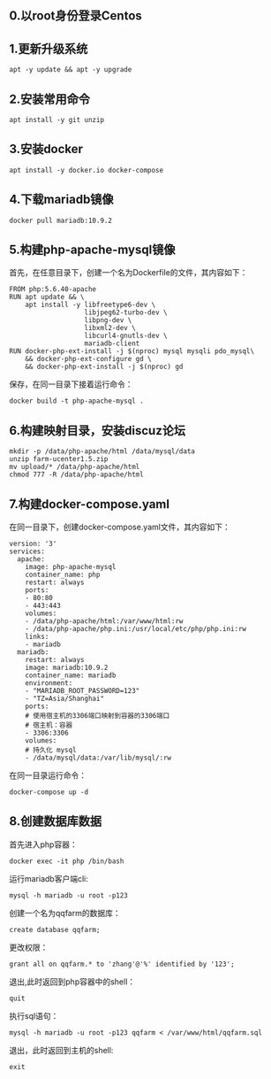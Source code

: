 ## 0.以root身份登录Centos

## 1.更新升级系统
```
apt -y update && apt -y upgrade
```

## 2.安装常用命令
```
apt install -y git unzip 
```

## 3.安装docker
```
apt install -y docker.io docker-compose
```

## 4.下载mariadb镜像
```
docker pull mariadb:10.9.2
```

## 5.构建php-apache-mysql镜像
首先，在任意目录下，创建一个名为Dockerfile的文件，其内容如下：
```docker
FROM php:5.6.40-apache
RUN apt update && \
    apt install -y libfreetype6-dev \
                   libjpeg62-turbo-dev \
                   libpng-dev \
                   libxml2-dev \
                   libcurl4-gnutls-dev \
                   mariadb-client
RUN docker-php-ext-install -j $(nproc) mysql mysqli pdo_mysql\
    && docker-php-ext-configure gd \
    && docker-php-ext-install -j $(nproc) gd
```
保存，在同一目录下接着运行命令：
```
docker build -t php-apache-mysql .
```

## 6.构建映射目录，安装discuz论坛
```
mkdir -p /data/php-apache/html /data/mysql/data
unzip farm-ucenter1.5.zip
mv upload/* /data/php-apache/html
chmod 777 -R /data/php-apache/html
```

## 7.构建docker-compose.yaml
在同一目录下，创建docker-compose.yaml文件，其内容如下：
```
version: '3'
services:
  apache:
    image: php-apache-mysql
    container_name: php
    restart: always
    ports:
    - 80:80
    - 443:443
    volumes:
    - /data/php-apache/html:/var/www/html:rw
    - /data/php-apache/php.ini:/usr/local/etc/php/php.ini:rw
    links:
    - mariadb
  mariadb:
    restart: always
    image: mariadb:10.9.2
    container_name: mariadb
    environment:
    - "MARIADB_ROOT_PASSWORD=123"
    - "TZ=Asia/Shanghai"
    ports:
    # 使用宿主机的3306端口映射到容器的3306端口
    # 宿主机：容器
    - 3306:3306
    volumes:
    # 持久化 mysql
    - /data/mysql/data:/var/lib/mysql/:rw
```
在同一目录运行命令：
```
docker-compose up -d
```

## 8.创建数据库数据
首先进入php容器：
```
docker exec -it php /bin/bash
```
运行mariadb客户端cli:
```
mysql -h mariadb -u root -p123
```
创建一个名为qqfarm的数据库：
```
create database qqfarm;
```
更改权限：
```
grant all on qqfarm.* to 'zhang'@'%' identified by '123';
```
退出,此时返回到php容器中的shell：
```
quit
```
执行sql语句：
```
mysql -h mariadb -u root -p123 qqfarm < /var/www/html/qqfarm.sql
```
退出，此时返回到主机的shell:
```
exit
```
